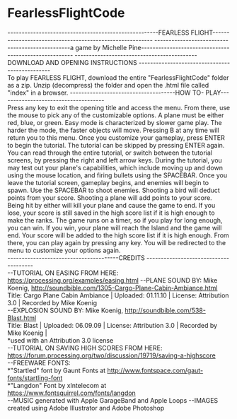 # FearlessFlightCode
-----------------------------------------------------FEARLESS FLIGHT---------------------------------------------------------
------------------------------------------------a game by Michelle Pine------------------------------------------------------ 
-------------------------------------------DOWNLOAD AND OPENING INSTRUCTIONS -----------------------------------------------  
To play FEARLESS FLIGHT, download the entire "FearlessFlightCode" folder as a zip. Unzip (decompress) the folder and open the .html file called "index" in a browser. 
-------------------------------------HOW TO- PLAY-------------------------------------  
Press any key to exit the opening title and access the menu. From there, use the  mouse to pick any of the customizable options. A plane must be either red, blue, or  green. Easy mode is characterized by slower game play. The harder the mode, the  faster objects will move. Pressing B at any time will return you to this menu.   Once you customize your gameplay, press ENTER to begin the tutorial. The tutorial can  be skipped by pressing ENTER again. You can read through the entire tutorial, or  switch between the tutorial screens, by pressing the right and left arrow keys.  During the tutorial, you may test out your plane's capabilities, which include moving up and down using the mouse location, and firing bullets using the SPACEBAR.  Once you leave the tutorial screen, gameplay begins, and enemies will begin to spawn.  Use the SPACEBAR to shoot enemies. Shooting a bird will deduct points from your  score. Shooting a plane will add points to your score. Being hit by either will kill your plane and cause the game to end. If you lose, your score is still saved in the high score list if it is high enough to make the ranks.   The game runs on a timer, so if you play for long enough, you can win. If you win, your plane will reach the Island and the game will end. Your score will be added to  the high score list if it is high enough. From there, you can play again by pressing  any key. You will be redirected to the menu to customize your options again.   
---------------------------------------CREDITS --------------------------------------  
--TUTORIAL ON EASING FROM HERE: https://processing.org/examples/easing.html 
--PLANE SOUND BY: Mike Koenig, http://soundbible.com/1305-Cargo-Plane-Cabin-Ambiance.html  
  Title: Cargo Plane Cabin Ambiance | Uploaded: 01.11.10 | License: Attribution 3.0 | Recorded by Mike Koenig   
--EXPLOSION SOUND BY: Mike Koenig, http://soundbible.com/538-Blast.html     
  Title: Blast | Uploaded: 06.09.09 | License: Attribution 3.0 | Recorded by Mike Koenig |    
  *used with an Attribution 3.0 license  
--TUTORIAL ON SAVING HIGH SCORES FROM HERE: https://forum.processing.org/two/discussion/19719/saving-a-highscore  
--FREEWARE FONTS:      
     *"Startled" font by Gaunt Fonts at http://www.fontspace.com/gaut-fonts/startling-font         
     *"Langdon" Font by xlntelecom at https://www.fontsquirrel.com/fonts/langdon  
--MUSIC generated with Apple GarageBand and Apple Loops 
--IMAGES created using Adobe Illustrator and Adobe Photoshop

